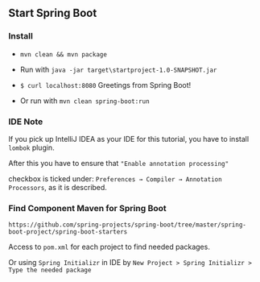 ## Start Spring Boot 

### Install

* `mvn clean && mvn package`

* Run with `java -jar target\startproject-1.0-SNAPSHOT.jar`

* `$ curl localhost:8080`
Greetings from Spring Boot!

* Or run with `mvn clean spring-boot:run`

### IDE Note

If you pick up IntelliJ IDEA as your IDE for this tutorial, you have to install `lombok` plugin. 
 
After this you have to ensure that `"Enable annotation processing"` 

checkbox is ticked under: `Preferences → Compiler → Annotation Processors`, as it is described.

### Find Component Maven for Spring Boot

`https://github.com/spring-projects/spring-boot/tree/master/spring-boot-project/spring-boot-starters`

Access to `pom.xml` for each project to find needed packages.

Or using `Spring Initializr` in IDE by `New Project > Spring Initializr > Type the needed package`


